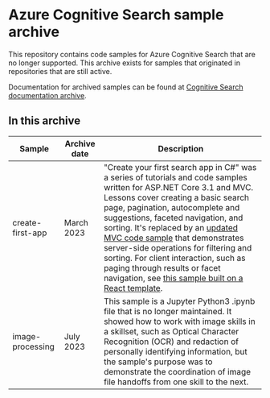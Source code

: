# Azure Cognitive Search sample archive

This repository contains code samples for Azure Cognitive Search that are no longer supported. This archive exists for samples that originated in repositories that are still active.

Documentation for archived samples can be found at [Cognitive Search documentation archive](https://learn.microsoft.com/previous-versions/azure/search/).

## In this archive

| Sample | Archive date | Description |
|--------|--------------|-------------|
| create-first-app | March 2023 | "Create your first search app in C#" was a series of tutorials and code samples written for ASP.NET Core 3.1 and MVC. Lessons cover creating a basic search page, pagination, autocomplete and suggestions, faceted navigation, and sorting. It's replaced by an [updated MVC code sample](https://github.com/Azure-Samples/azure-search-dotnet-samples/tree/main/create-mvc-app) that demonstrates server-side operations for filtering and sorting. For client interaction, such as paging through results or facet navigation, see [this sample built on a React template](https://github.com/azure-samples/azure-search-dotnet-samples/tree/main/search-website-functions-v4). |
| image-processing | July 2023 | This sample is a Jupyter Python3 .ipynb file that is no longer maintained. It showed how to work with image skills in a skillset, such as Optical Character Recognition (OCR) and redaction of personally identifying information, but the sample's purpose was to demonstrate the coordination of image file handoffs from one skill to the next. |